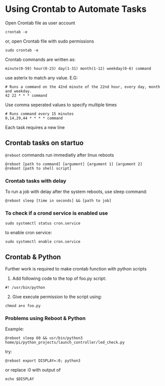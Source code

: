 # Using Crontab to Automate Tasks

Open Crontab file as user account
```
crontab -e
```

or, open Crontab file with sudo permissions

```
sudo crontab -e
```

Crontab commands are written as:
```
minute(0-59) hour(0-23) day(1-31) month(1-12) weekday(0-6) command
```
use asterix to match any value. E.G:
```
# Runs a command on the 42nd minute of the 22nd hour, every day, month and weekday.
42 22 * * * command 
```

Use comma seperated values to specify multiple times

```
# Runs command every 15 minutes
0,14,29,44 * * * * command
```

Each task requires a new line


## Crontab tasks on startuo

```@reboot``` commands run immediatly after linux reboots

```
@reboot [path to command] [argument] {argument 1] [argument 2]
@reboot [path to shell script]
```

### Crontab tasks with delay

To run a job with delay after the system reboots, use sleep command:

```
@reboot sleep [time in seconds] && [path to job]

```




### To check if a crond service is enabled use

```
sudo systemctl status cron.service
```

to enable cron service:

```
sudo systemctl enable cron.service
```


## Crontab & Python

Further work is required to make crontab function with python scripts

1. Add following code to the top of foo.py script:

```
#! /usr/bin/python
```
2. Give execute permission to the script using:

```
chmod a+x foo.py
```

### Problems using Reboot & Python
Example:

```
@reboot sleep 60 && usr/bin/python3 home/pi/python_projects/launch_controller/led_check.py

```

try:
```
@reboot export DISPLAY=:0; python3 
```
or
replace :0 with output of

```
echo $DISPLAY
```

